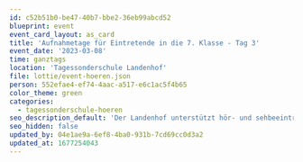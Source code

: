 ```yaml
---
id: c52b51b0-be47-40b7-bbe2-36eb99abcd52
blueprint: event
event_card_layout: as_card
title: 'Aufnahmetage für Eintretende in die 7. Klasse - Tag 3'
event_date: '2023-03-08'
time: ganztags
location: 'Tagessonderschule Landenhof'
file: lottie/event-hoeren.json
person: 552efae4-ef74-4aac-a517-e6c1ac5f4b65
color_theme: green
categories:
  - tagessonderschule-hoeren
seo_description_default: 'Der Landenhof unterstützt hör- und sehbeeinträchtigte Kinder & Jugendliche in ihrem selbstbestimmten Leben durch Förderung ihrer Fähigkeiten & Entwicklung'
seo_hidden: false
updated_by: 04e1ae9a-6ef8-4ba0-931b-7cd69cc0d3a2
updated_at: 1677254043
---
```

